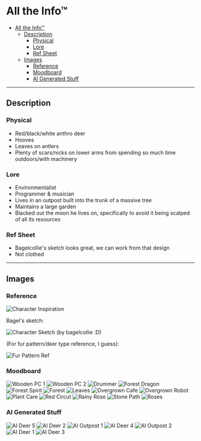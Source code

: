 # All the Info™

- [All the Info™](#all-the-info)
  - [Description](#description)
    - [Physical](#physical)
    - [Lore](#lore)
    - [Ref Sheet](#ref-sheet)
  - [Images](#images)
    - [Reference](#reference)
    - [Moodboard](#moodboard)
    - [AI Generated Stuff](#ai-generated-stuff)

---

## Description

### Physical

- Red/black/white anthro deer
- Hooves
- Leaves on antlers
- Plenty of scars/nicks on lower arms from spending so much time outdoors/with machinery

### Lore

- Environmentalist
- Programmer & musician
- Lives in an outpost built into the trunk of a massive tree
- Maintains a large garden
- Blacked out the moon he lives on, specifically to avoid it being scalped of all its resources

### Ref Sheet

- Bagelcollie's sketch looks great, we can work from that design
- Not clothed

---

## Images

### Reference

![Character Inspiration](zeph%20inspiration.jpg)

Bagel's sketch:

![Character Sketch (by bagelcollie :D)](sketch%20of%20zeph.jpg)

(For fur pattern/deer type reference, I guess):

![Fur Pattern Ref](fur%20pattern%20ref.jpg)

### Moodboard

![Wooden PC 1](moodboard/wooden%20pc%201.jpg)
![Wooden PC 2](moodboard/wooden%20pc%202.jpg)
![Drummer](moodboard/drummer.jpg)
![Forest Dragon](moodboard/forest%20dragon.jpg)
![Forest Spirit](moodboard/forest%20spirit.jpg)
![Forest](moodboard/forest.jpg)
![Leaves](moodboard/leaves.jpg)
![Overgrown Cafe](moodboard/overgrown%20cafe.jpg)
![Overgrown Robot](moodboard/overgrown%20robot.jpg)
![Plant Care](moodboard/plant%20care.jpg)
![Red Circut](moodboard/red%20circut.jpg)
![Rainy Rose](moodboard/rainy%20rose.jpg)
![Stone Path](moodboard/stone%20path.jpg)
![Roses](moodboard/the%20roses.jpg)

### AI Generated Stuff

![AI Deer 5](AI/deer_05.png)
![AI Deer 2](AI/deer_02.png)
![AI Outpost 1](AI/outpost_02.png)
![AI Deer 4](AI/deer_04.png)
![AI Outpost 2](AI/outpost_03.png)
![AI Deer 1](AI/deer_01.png)
![AI Deer 3](AI/deer_03.png)
